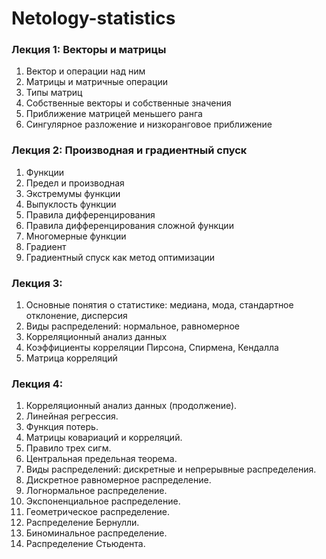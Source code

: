 # Netology-statistics

### Лекция 1: Векторы и матрицы
1. Вектор и операции над ним
1. Матрицы и матричные операции
1. Типы матриц
1. Собственные векторы и собственные значения
1. Приближение матрицей меньшего ранга
1. Сингулярное разложение и низкоранговое приближение

### Лекция 2: Производная и градиентный спуск
1. Функции
1. Предел и производная
1. Экстремумы функции
1. Выпуклость функции
1. Правила дифференцирования
1. Правила дифференцирования сложной функции
1. Многомерные функции
1. Градиент
1. Градиентный спуск как метод оптимизации

### Лекция 3: 
1. Основные понятия о статистике: медиана, мода, стандартное отклонение, дисперсия
1. Виды распределений: нормальное, равномерное
1. Корреляционный анализ данных
1. Коэффициенты корреляции Пирсона, Спирмена, Кендалла
1. Матрица корреляций

### Лекция 4:
1. Корреляционный анализ данных (продолжение). 
1. Линейная регрессия. 
1. Функция потерь. 
1. Матрицы ковариаций и корреляций. 
1. Правило трех сигм. 
1. Центральная предельная теорема. 
1. Виды распределений: дискретные и непрерывные распределения. 
1. Дискретное равномерное распределение. 
1. Логнормальное распределение. 
1. Экспоненциальное распределение. 
1. Геометрическое распределение. 
1. Распределение Бернулли. 
1. Биноминальное распределение. 
1. Распределение Стьюдента.
